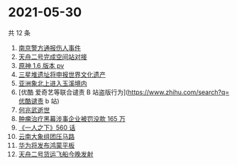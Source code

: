 # 2021-05-30

共 12 条

<!-- BEGIN ZHIHUSEARCH -->
<!-- 最后更新时间 Sun May 30 2021 16:03:00 GMT+0800 (China Standard Time) -->
1. [南京警方通报伤人事件](https://www.zhihu.com/search?q=南京新街口)
1. [天舟二号完成空间站对接](https://www.zhihu.com/search?q=天舟二号)
1. [原神 1.6 版本 pv](https://www.zhihu.com/search?q=原神)
1. [三星堆遗址将申报世界文化遗产](https://www.zhihu.com/search?q=三星堆)
1. [亚洲象北上进入玉溪境内](https://www.zhihu.com/search?q=亚洲象)
1. [优酷 爱奇艺等联合谴责 B 站盗版行为](https://www.zhihu.com/search?q=优酷谴责 b 站)
1. [何兆武逝世](https://www.zhihu.com/search?q=何兆武)
1. [肿瘤治疗黑幕涉事企业被罚没款 165 万](https://www.zhihu.com/search?q=肿瘤治疗黑幕)
1. [《一人之下》560 话](https://www.zhihu.com/search?q=一人之下)
1. [云南大象组团压马路](https://www.zhihu.com/search?q=云南大象)
1. [华为将发布鸿蒙平板](https://www.zhihu.com/search?q=鸿蒙平板)
1. [天舟二号货运飞船今晚发射](https://www.zhihu.com/search?q=天舟二号)
<!-- END ZHIHUSEARCH -->
